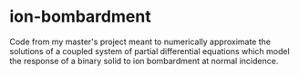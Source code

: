 # ion-bombardment
Code from my master's project meant to numerically approximate the solutions of a coupled system of partial differential equations which model the response of a binary solid to ion bombardment at normal incidence.
